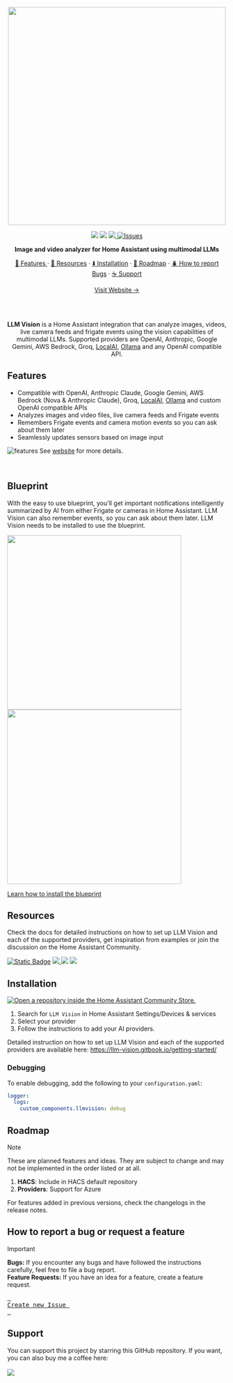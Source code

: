 <p align="center">
<img src="https://github.com/user-attachments/assets/bebd92b8-765e-4d63-bb3d-47e1bb8b51ad" width=500px>
</p>
<p align=center>
<img src=https://img.shields.io/badge/HACS-Custom-orange.svg?style=for-the-badg>
<img src=https://img.shields.io/badge/version-1.3.6-blue>
<a href="https://github.com/valentinfrlch/ha-llmvision/issues">
<img src="https://img.shields.io/maintenance/yes/2025.svg">
<img alt="Issues" src="https://img.shields.io/github/issues/valentinfrlch/ha-llmvision?color=0088ff"/>
    </a>
    <p align=center style="font-weight:bold">
      Image and video analyzer for Home Assistant using multimodal LLMs
    </p>
</p>

  <p align="center">
    <a href="#features">🌟 Features </a>
    ·
    <a href="#resources">📖 Resources</a>
    ·
    <a href="#installation">⬇️ Installation</a>
    ·
    <a href="#roadmap">🚧 Roadmap</a>
    ·
    <a href="#how-to-report-a-bug-or-request-a-feature">🪲 How to report Bugs</a>
    ·
    <a href="#support">☕ Support</a>    
  </p>
<p align="center">
  <a href="https://valentinfrlch.github.io/llmvision/"> Visit Website →</a>
    </p>
<br>
<br>
<p align="center">
  <strong>LLM Vision</strong> is a Home Assistant integration that can analyze images, videos,  
  live camera feeds and frigate events using the vision capabilities of multimodal LLMs.  
  Supported providers are OpenAI, Anthropic, Google Gemini, AWS Bedrock, Groq, 
  <a href="https://github.com/mudler/LocalAI">LocalAI</a>, 
  <a href="https://ollama.com/">Ollama</a> and any OpenAI compatible API.
</p>

## Features
- Compatible with OpenAI, Anthropic Claude, Google Gemini, AWS Bedrock (Nova & Anthropic Claude), Groq, [LocalAI](https://github.com/mudler/LocalAI), [Ollama](https://ollama.com/) and custom OpenAI compatible APIs
- Analyzes images and video files, live camera feeds and Frigate events
- Remembers Frigate events and camera motion events so you can ask about them later
- Seamlessly updates sensors based on image input

![features](https://github.com/user-attachments/assets/5edd11d6-79b9-4736-9387-8d22405c53b8)
See [website](https://valentinfrlch.github.io/llmvision) for more details.

<br>

## Blueprint
With the easy to use blueprint, you'll get important notifications intelligently summarized by AI from either Frigate or cameras in Home Assistant. LLM Vision can also remember events, so you can ask about them later. LLM Vision needs to be installed to use the blueprint.
<br>
<p float="left">
    <img src="https://github.com/user-attachments/assets/621dacc0-7f9b-4c7a-b490-94286dd19e86" width="400" />
    <img src="https://github.com/user-attachments/assets/8174c3cd-6314-4bfd-9fbe-d66316f93923" width="400" />
</p>

[Learn how to install the blueprint](https://llm-vision.gitbook.io/examples/examples/automations#ai-event-notifications)

## Resources
Check the docs for detailed instructions on how to set up LLM Vision and each of the supported providers, get inspiration from examples or join the discussion on the Home Assistant Community.

<a href="https://valentinfrlch.github.io/llmvision/"><img alt="Static Badge" src="https://img.shields.io/badge/website-teal?style=for-the-badge&&logoColor=white&link=https%3A%2F%2Fvalentinfrlch.github.io%2Fllmvision%2F"></a>
<a href="https://llm-vision.gitbook.io/getting-started"><img src="https://img.shields.io/badge/Documentation-blue?style=for-the-badge&logo=gitbook&logoColor=white&color=18bcf2"/> </a><a href="https://llm-vision.gitbook.io/examples/"><img src="https://img.shields.io/badge/Examples-blue?style=for-the-badge&logo=gitbook&logoColor=black&color=39ffc2"/></a> </a><a href="https://community.home-assistant.io/t/llm-vision-let-home-assistant-see/729241"><img src="https://img.shields.io/badge/Community-blue?style=for-the-badge&logo=homeassistant&logoColor=white&color=03a9f4"/></a>


## Installation
[![Open a repository inside the Home Assistant Community Store.](https://my.home-assistant.io/badges/hacs_repository.svg)](https://my.home-assistant.io/redirect/hacs_repository/?owner=valentinfrlch&repository=ha-llmvision&category=Integration)
1. Search for `LLM Vision` in Home Assistant Settings/Devices & services
2. Select your provider
3. Follow the instructions to add your AI providers.

Detailed instruction on how to set up LLM Vision and each of the supported providers are available here: https://llm-vision.gitbook.io/getting-started/


### Debugging
To enable debugging, add the following to your `configuration.yaml`:
```yaml
logger:
  logs:
    custom_components.llmvision: debug
```


## Roadmap
> [!NOTE]
> These are planned features and ideas. They are subject to change and may not be implemented in the order listed or at all.

1. **HACS**: Include in HACS default repository
2. **Providers**: Support for Azure

For features added in previous versions, check the changelogs in the release notes.


## How to report a bug or request a feature
> [!IMPORTANT]
> **Bugs:** If you encounter any bugs and have followed the instructions carefully, feel free to file a bug report.  
> **Feature Requests:** If you have an idea for a feature, create a feature request.
><div align = left>
>
>[<kbd> <br> Create new Issue <br> </kbd>][KBD]
>
></div>
>
>[KBD]: https://github.com/valentinfrlch/ha-llmvision/issues/new/choose


## Support
You can support this project by starring this GitHub repository. If you want, you can also buy me a coffee here:  
<br>
<a href="https://www.buymeacoffee.com/valentinfrlch"><img src="https://img.buymeacoffee.com/button-api/?text=Buy me a coffee&emoji=☕&slug=valentinfrlch&button_colour=FFDD00&font_colour=000000&font_family=Inter&outline_colour=000000&coffee_colour=ffffff" /></a>
